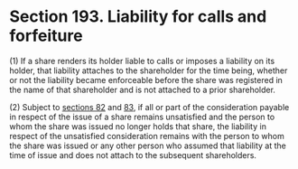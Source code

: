 # Section 193. Liability for calls and forfeiture

\(1\) If a share renders its holder liable to calls or imposes a liability on its holder, that liability attaches to the shareholder for the time being, whether or not the liability became enforceable before the share was registered in the name of that shareholder and is not attached to a prior shareholder.

\(2\) Subject to [sections 82](../../division-1-share-and-capital-maintenance/subdivision-1-share-capital/section-82.-calls-on-shares.md) and [83](../../division-1-share-and-capital-maintenance/subdivision-1-share-capital/section-83.-forfeiture-of-shares.md), if all or part of the consideration payable in respect of the issue of a share remains unsatisfied and the person to whom the share was issued no longer holds that share, the liability in respect of the unsatisfied consideration remains with the person to whom the share was issued or any other person who assumed that liability at the time of issue and does not attach to the subsequent shareholders.

